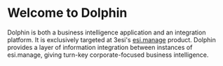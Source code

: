 # Welcome to Dolphin

Dolphin is both a business intelligence application and an integration platform. It is exclusively targeted at 3esi's [esi.manage](http://www.3esi.com/default.asp?mode=webpage&id=473) product. Dolphin provides a layer of information integration between instances of esi.manage, giving turn-key corporate-focused business intelligence.

